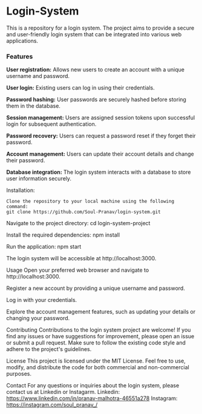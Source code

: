 # Login-System
This is a repository for a login system. The project aims to provide a secure and user-friendly login system that can be integrated into various web applications.

### Features
**User registration:** Allows new users to create an account with a unique username and password.

**User login:** Existing users can log in using their credentials.

**Password hashing:** User passwords are securely hashed before storing them in the database.

**Session management:** Users are assigned session tokens upon successful login for subsequent authentication.

**Password recovery:** Users can request a password reset if they forget their password.

**Account management:** Users can update their account details and change their password.

**Database integration:** The login system interacts with a database to store user information securely.


Installation:
```
Clone the repository to your local machine using the following command:
git clone https://github.com/Soul-Pranav/login-system.git
```

Navigate to the project directory:
cd login-system-project

Install the required dependencies:
npm install

Run the application:
npm start

The login system will be accessible at http://localhost:3000.

Usage
Open your preferred web browser and navigate to http://localhost:3000.

Register a new account by providing a unique username and password.

Log in with your credentials.

Explore the account management features, such as updating your details or changing your password.

Contributing
Contributions to the login system project are welcome! If you find any issues or have suggestions for improvement, please open an issue or submit a pull request. Make sure to follow the existing code style and adhere to the project's guidelines.

License
This project is licensed under the MIT License. Feel free to use, modify, and distribute the code for both commercial and non-commercial purposes.

Contact
For any questions or inquiries about the login system, please contact us at Linkedin or Instagarm.
Linkedin: https://www.linkedin.com/in/pranav-malhotra-46551a278
Instagram: https://instagram.com/soul_pranav_/

